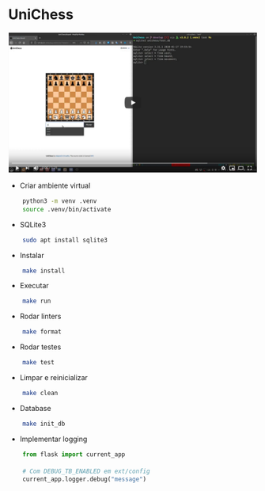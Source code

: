 # UniChess

[![Estado atual](art/youtube.png)](https://www.youtube.com/watch?v=qvagXQ70dPo)

- Criar ambiente virtual

```bash
    python3 -m venv .venv
    source .venv/bin/activate
```

- SQLite3

```bash
    sudo apt install sqlite3
```

- Instalar

```bash
    make install
```

- Executar

```bash
    make run
```

- Rodar linters

```bash
    make format
```

- Rodar testes

```bash
    make test
```

- Limpar e reinicializar

```bash
    make clean
```

- Database

```bash
    make init_db
```

- Implementar logging

```python
    from flask import current_app

    # Com DEBUG_TB_ENABLED em ext/config
    current_app.logger.debug("message")
```

